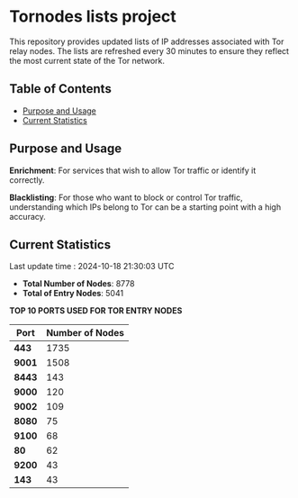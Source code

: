 # Tornodes lists project

This repository provides updated lists of IP addresses associated with Tor relay nodes. The lists are refreshed every 30 minutes to ensure they reflect the most current state of the Tor network.

## Table of Contents

- [Purpose and Usage](#purpose-and-usage)
- [Current Statistics](#current-statistics)


## Purpose and Usage

**Enrichment**: For services that wish to allow Tor traffic or identify it correctly.

**Blacklisting**: For those who want to block or control Tor traffic, understanding which IPs belong to Tor can be a starting point with a high accuracy.

## Current Statistics

Last update time : 2024-10-18 21:30:03 UTC

- **Total Number of Nodes**: 8778
- **Total of Entry Nodes**: 5041

**TOP 10 PORTS USED FOR TOR ENTRY NODES**

| **Port** | **Number of Nodes** |
|------|-----------------|
| **443**   | 1735  |
| **9001**   | 1508  |
| **8443**   | 143  |
| **9000**   | 120  |
| **9002**   | 109  |
| **8080**   | 75  |
| **9100**   | 68  |
| **80**   | 62  |
| **9200**   | 43  |
| **143**   | 43  |

